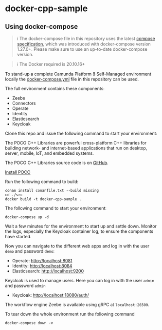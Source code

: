 # docker-cpp-sample

## Using docker-compose

> :information_source: The docker-compose file in this repository uses the latest [compose specification](https://docs.docker.com/compose/compose-file/), which was introduced with docker-compose version 1.27.0+. Please make sure to use an up-to-date docker-compose version.

> :information_source: The Docker required is 20.10.16+

To stand-up a complete Camunda Platform 8 Self-Managed environment locally the [docker-compose.yml](docker-compose.yml) file in this repository can be used.

The full environment contains these components:
- Zeebe
- Connectors
- Operate
- Identity
- Elasticsearch
- Keycloak

Clone this repo and issue the following command to start your environment:

The POCO C++ Libraries are powerful cross-platform C++ libraries for building network- and internet-based applications that run on desktop, server, mobile, IoT, and embedded systems.

The POCO C++ Libraries source code is on [GitHub](https://github.com/pocoproject/poco).

[Install POCO](https://pocoproject.org/download.html)

Run the following command to build:
```
conan install conanfile.txt --build missing
cd ./src
docker build -t docker-cpp-sample .
```

The following command to start your environment:

```
docker-compose up -d
```
Wait a few minutes for the environment to start up and settle down. Monitor the logs, especially the Keycloak container log, to ensure the components have started.

Now you can navigate to the different web apps and log in with the user `demo` and password `demo`:
- Operate: [http://localhost:8081](http://localhost:8081)
- Identity: [http://localhost:8084](http://localhost:8084)
- Elasticsearch: [http://localhost:9200](http://localhost:9200)

Keycloak is used to manage users. Here you can log in with the user `admin` and password `admin`
- Keycloak: [http://localhost:18080/auth/](http://localhost:18080/auth/)

The workflow engine Zeebe is available using gRPC at `localhost:26500`.

To tear down the whole environment run the following command

```
docker-compose down -v
```